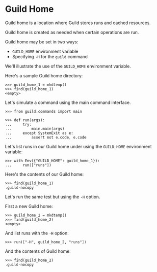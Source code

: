 # Guild Home

Guild home is a location where Guild stores runs and cached resources.

Guild home is created as needed when certain operations are run.

Guild home may be set in two ways:

- `GUILD_HOME` environment variable
- Specifying `-H` for the `guild` command

We'll illustrate the use of the `GUILD_HOME` environment variable.

Here's a sample Guild home directory:

    >>> guild_home_1 = mkdtemp()
    >>> find(guild_home_1)
    <empty>

Let's simulate a command using the main command interface.

    >>> from guild.commands import main

    >>> def run(args):
    ...     try:
    ...         main.main(args)
    ...     except SystemExit as e:
    ...         assert not e.code, e.code

Let's list runs in our Guild home under using the `GUILD_HOME`
environment variable:

    >>> with Env({"GUILD_HOME": guild_home_1}):
    ...     run(["runs"])

Here's the contents of our Guild home:

    >>> find(guild_home_1)
    .guild-nocopy

Let's run the same test but using the `-H` option.

First a new Guild home:

    >>> guild_home_2 = mkdtemp()
    >>> find(guild_home_2)
    <empty>

And list runs with the `-H` option:

    >>> run(["-H", guild_home_2, "runs"])

And the contents of Guild home:

    >>> find(guild_home_2)
    .guild-nocopy
